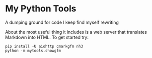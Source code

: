# My Python Tools

A dumping ground for code I keep find myself rewriting

About the most useful thing it includes is a web server that translates Markdown into HTML.  To get started try:
```shell
pip install -U aiohttp cmarkgfm nh3
python -m mytools.showgfm
```

